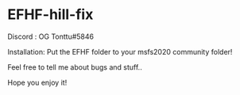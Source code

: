 # EFHF-hill-fix
Discord : OG Tonttu#5846

Installation: 
Put the EFHF folder to your msfs2020 community folder!

Feel free to tell me about bugs and stuff..

Hope you enjoy it!

